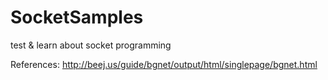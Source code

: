 # SocketSamples
test &amp; learn about socket programming

References:
http://beej.us/guide/bgnet/output/html/singlepage/bgnet.html
